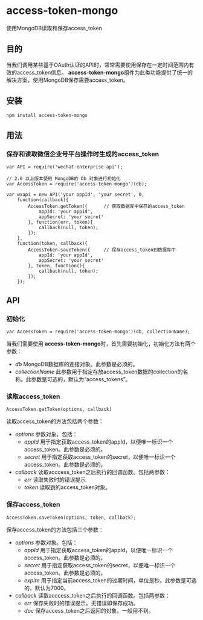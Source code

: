 # access-token-mongo
使用MongoDB读取和保存access_token

## 目的
当我们调用某些基于OAuth认证的API时，常常需要使用保存在一定时间范围内有效的access_token信息。
**access-token-mongo**组件为此类功能提供了统一的解决方案，使用MongoDB保存需要access_token。

## 安装
`npm install access-token-mongo`

## 用法

### 保存和读取微信企业号平台操作时生成的access_token

```
var API = require('wechat-enterprise-api');

// 2.0 以上版本使用 MongoDB的 Db 对象进行初始化
var AccessToken = require('access-token-mongo')(db);

var wxapi = new API('your appId', 'your secret', 0,
    function(callback){
        AccessToken.getToken({      // 获取数据库中保存的access_token
            appId: 'your appId',
            appSecret: 'your secret'
        }, function(err, token){
            callback(null, token);
        });
    },
    function(token, callback){
        AccessToken.saveToken({     // 保存access_token到数据库中
            appId: 'your appId',
            appSecret: 'your secret'
        }, token, function(){
            callback(null, token);
        });
    });

```

## API

### 初始化

`var AccessToken = require('access-token-mongo')(db, collectionName);`

当我们需要使用 **access-token-mongo**时，首先需要初始化，初始化方法有两个参数：
- *db* MongoDB数据库的连接对象。此参数是必须的。
- *collectionName* 此参数用于指定存放access_token数据的collection的名称。此参数是可选的，默认为“access_tokens”。

### 读取access_token

`AccessToken.getToken(options, callback)`

读取access_token的方法包括两个参数：
- *options* 参数对象。包括：
    - *appId* 用于指定获取access_token的appId，以便唯一标识一个access_token。此参数是必须的。
    - *secret* 用于指定获取access_token的secret，以便唯一标识一个access_token。此参数是必须的。
- *callback* 读取acccess_token之后执行的回调函数。包括两参数：
    - *err* 读取失败时的错误提示
    - *token* 读取到的access_token对象。

### 保存access_token

`AccessToken.saveToken(options, token, callback);`

保存access_token的方法包括三个参数：
- *options* 参数对象。包括：
    - *appId* 用于指定获取access_token的appId，以便唯一标识一个access_token。此参数是必须的。
    - *secret* 用于指定获取access_token的secret，以便唯一标识一个access_token。此参数是必须的。
    - *expire* 用于指定当前access_token的过期时间，单位是秒。此参数是可选的，默认为7000。
- *callback* 读取acccess_token之后执行的回调函数。包括两参数：
    - *err* 保存失败时的错误提示。无错误即保存成功。
    - *doc* 保存access_token之后返回的对象。一般用不到。